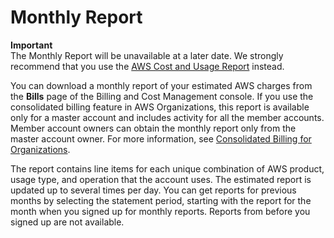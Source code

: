 # Monthly Report<a name="monthly-report"></a>

**Important**  
The Monthly Report will be unavailable at a later date\. We strongly recommend that you use the [AWS Cost and Usage Report](billing-reports-costusage.md) instead\.

You can download a monthly report of your estimated AWS charges from the **Bills** page of the Billing and Cost Management console\. If you use the consolidated billing feature in AWS Organizations, this report is available only for a master account and includes activity for all the member accounts\. Member account owners can obtain the monthly report only from the master account owner\. For more information, see [Consolidated Billing for Organizations](consolidated-billing.md)\.

The report contains line items for each unique combination of AWS product, usage type, and operation that the account uses\. The estimated report is updated up to several times per day\. You can get reports for previous months by selecting the statement period, starting with the report for the month when you signed up for monthly reports\. Reports from before you signed up are not available\.